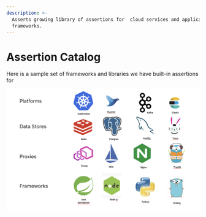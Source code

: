 ```yaml
---
description: >-
  Asserts growing library of assertions for  cloud services and application
  frameworks.
---
```


# Assertion Catalog

Here is a sample set of frameworks and libraries we have built-in assertions for&#x20;

![](<../.gitbook/assets/Screen Shot 2022-07-20 at 7.15.48 PM.png>)
